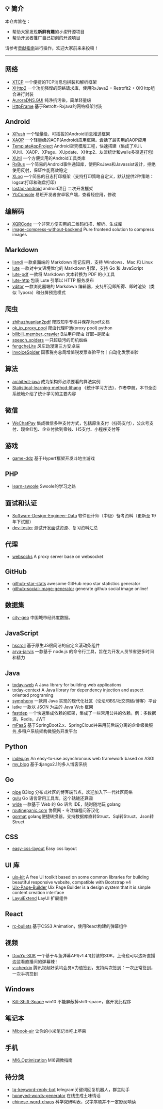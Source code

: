 ## 💡 简介

本仓库旨在：

* 帮助大家发现**新鲜有趣**的*小型*开源项目
* 帮助开发者推广自己初创的开源项目 

请参考[贡献指南](https://github.com/88250/awesome-seeds/tree/master/.github/CONTRIBUTING.md)进行操作，欢迎大家前来来投稿！

---

## 网络

* [XTCP](https://github.com/xuexiangjys/XTCP) 一个便捷的TCP消息包拼装和解析框架
* [XHttp2](https://github.com/xuexiangjys/XHttp2) 一个功能强悍的网络请求库，使用RxJava2 + Retrofit2 + OKHttp组合进行封装
* [AuroraDNS.GUI](https://github.com/mili-tan/AuroraDNS.GUI) 纯净抗污染，简单轻量级
* [HttpFrame](https://github.com/iceuncle/HttpFrame) 基于Retroft+Rxjava的网络框架封装

## Android

* [XPush](https://github.com/xuexiangjys/XPush) 一个轻量级、可插拔的Android消息推送框架
* [XAOP](https://github.com/xuexiangjys/XAOP) 一个轻量级的AOP(Android)应用框架。囊括了最实用的AOP应用
* [TemplateAppProject](https://github.com/xuexiangjys/TemplateAppProject) Android空壳模版工程，快速搭建（集成了XUI、XUtil、XAOP、XPage、XUpdate、XHttp2、友盟统计和walle多渠道打包)
* [XUtil](https://github.com/xuexiangjys/XUtil) 一个方便实用的Android工具类库
* [RxBus](https://github.com/xuexiangjys/RxBus) 一个简易的Android事件通知库，使用RxJava和Javassist设计，拒绝使用反射，保证性能高效稳定
* [XLog](https://github.com/xuexiangjys/XLog) 一个简易的日志打印框架（支持打印策略自定义，默认提供2种策略：logcat打印和磁盘打印）
* [lostad-android](https://github.com/ssuhvs/lostad-android) android项目 二次开发框架
* [YbConsole](https://github.com/iwh718/YbConsole) 易班开发者安卓客户端，查看轻应用，修改

## 编解码

* [XQRCode](https://github.com/xuexiangjys/XQRCode) 一个非常方便实用的二维码扫描、解析、生成库
* [image-compress-without-backend](https://github.com/zerosoul/image-compress-without-backend) Pure frontend solution to compress images

## Markdown 

* [liandi](https://github.com/88250/liandi) 一款桌面端的 Markdown 笔记应用，支持 Windows、Mac 和 Linux
* [lute](https://github.com/88250/lute) 一款对中文语境优化的 Markdown 引擎，支持 Go 和 JavaScript
* [lute-pdf](https://github.com/88250/lute-pdf) 一款将 Markdown 文本转换为 PDF 的小工具
* [lute-http](https://github.com/88250/lute-http) 包装 Lute 引擎以 HTTP 服务发布
* [vditor](https://github.com/vanessa219/vditor) 一款浏览器端的 Markdown 编辑器，支持所见即所得、即时渲染（类似 Typora）和分屏预览模式

## 爬虫

* [zhihuzhuanlan2pdf](https://github.com/shimachao/zhihuzhuanlan2pdf) 爬取知乎专栏并保存为pdf文档
* [ok_ip_proxy_pool](https://github.com/cwjokaka/ok_ip_proxy_pool) 爬虫代理IP池(proxy pool) python 
* [bilibili_member_crawler](https://github.com/cwjokaka/bilibili_member_crawler) B站用户爬虫 好耶~是爬虫
* [speech_spiders](https://github.com/sy-records/speech_spiders) 一只超级污的司机蜘蛛
* [fengcheLite](https://github.com/iwh718/fengcheLite)	风车动漫第三方安卓端
* [InvoiceSpider](https://github.com/BB-fat/InvoiceSpider) 国家税务总局增值税发票查验平台｜自动化发票查验

## 算法

* [architect-java](https://github.com/xuexiangjys/architect-java) 成为架构师必须要看的算法实例
* [Statistical-learning-method-lihang](https://github.com/WangRongsheng/Statistical-learning-method-lihang) 《统计学习方法》，作者李航，本书全面系统地介绍了统计学习的主要内容

## 微信

* [WeChatPay](https://github.com/sy-records/WeChatPay) 集成微信多种支付方式，包括原生支付（扫码支付），公众号支付、现金红包、企业付款到零钱、H5支付、小程序支付等

## 游戏

* [game-ddz](https://github.com/sy-records/game-ddz) 基于Hyperf框架开发斗地主游戏

## PHP

* [learn-swoole](https://github.com/sy-records/learn-swoole) Swoole的学习之路

## 面试和认证
 
* [Software-Design-Engineer-Data](https://github.com/hqweay/Software-Design-Engineer-Data) 软件设计师（中级）备考资料（更新至 19 年下试题）
* [dev-tester](https://github.com/GitDzreal93/dev-tester) 测试开发面试资源、复习资料汇总

## 代理

* [websocks](https://github.com/abersheeran/websocks) A proxy server base on websocket

## GitHub

* [github-star-stats](https://github.com/zerosoul/github-star-stats) awesome GitHub repo star statistics generator
* [github-social-image-generator](https://github.com/zerosoul/github-social-image-generator) generate github social image online!

## 数据集

* [city-geo](https://github.com/88250/city-geo) 中国城市经纬度数据。

## JavaScript

* [hscroll](https://github.com/hopechans/hscroll) 基于原生JS很简洁的自定义滚动条组件
* [arya-jarvis](https://github.com/nicejade/arya-jarvis) 一款基于 node.js 的命令行工具，旨在为开发人员节省更多时间和精力

## Java

* [today-web](https://github.com/TAKETODAY/today-web) A Java library for building web applications
* [today-context](https://github.com/TAKETODAY/today-context) A Java library for dependency injection and aspect oriented programing
* [symphony](https://github.com/88250/symphony) 一款用 Java 实现的现代化社区（论坛/BBS/社交网络/博客）平台
* [latke](https://github.com/88250/latke) 一款以 JSON 为主的 Java Web 框架
* [fastdep](https://github.com/louislivi/fastdep) 一个快速集成依赖的框架，集成了一些常用公共的依赖。例：多数据源，Redis，JWT
* [mPaaS](https://github.com/lihangqi/mPaaS) 基于SpringBoot2.x、SpringCloud并采用前后端分离的企业级微服务,多租户系统架构微服务开发平台

## Python

* [index.py](https://github.com/abersheeran/index.py) An easy-to-use asynchronous web framework based on ASGI
* [my_blog](https://github.com/opsonly/my_blog) 基于django2.1的多人博客系统

## Go

* [pipe](https://github.com/88250/pipe) B3log 分布式社区的博客端节点，欢迎加入下一代社区网络
* [gulu](https://github.com/88250/gulu) Go 语言常用工具库，这个轱辘还算圆
* [wide](https://github.com/88250/wide) 一款基于 Web 的 Go 语言 IDE，随时随地玩 golang
* [routinepanic.com](https://github.com/88250/routinepanic.com) 协慌网 - 专注编程问答汉化
* [gormat](https://github.com/airplayx/gormat) golang便捷转换器，支持数据库直转Struct、Sql转Struct、Json转Struct

## CSS

* [easy-css-layout](https://github.com/ajycc20/easy-css-layout) Easy css layout

## UI 库

* [uix-kit](https://github.com/xizon/uix-kit) A free UI toolkit based on some common libraries for building beautiful responsive website, compatible with Bootstrap v4
* [Uix-Page-Builder](https://github.com/xizon/Uix-Page-Builder)	Uix Page Builder is a design system that it is simple content creation interface
* [LayuiExtend](https://github.com/iTanken/LayuiExtend) LayUI 扩展组件

## React

* [rc-bullets](https://github.com/zerosoul/rc-bullets) 基于CSS3 Animation，使用React构建的弹幕组件

## 视频

* [DouYu-SDK](https://github.com/yyc-dev/douyu-sdk) 一个基于斗鱼弹幕API(v1.4.1)封装的SDK，上班也可以边听直播边监看直播间的弹幕辣！
* [v-checkin](https://github.com/sy-records/v-checkin) 腾讯视频好莱坞会员V力值签到，支持两次签到：一次正常签到，一次手机签到

## Windows

* [Kill-Shift-Space](https://github.com/Svtter/Kill-Shift-Space) win10 不能屏蔽掉shift-space，遂开发此程序

## 笔记本

* [Mibook-air](https://github.com/ourfor/Mibook-air) 让你的小米笔记本吃上苹果

## 手机

* [MI6_Optimization](https://github.com/ourfor/MI6_Optimization) MI6调教指南

## 待分类

* [tg-keyword-reply-bot](https://github.com/zu1k/tg-keyword-reply-bot) telegram关键词回复机器人，群主助手
* [honeyed-words-generator](https://github.com/zerosoul/honeyed-words-generator) 在线生成土味情话
* [chinese-word-chaos](https://github.com/zerosoul/chinese-word-chaos) 科学究研明表，汉字序顺并不一定影阅响读
